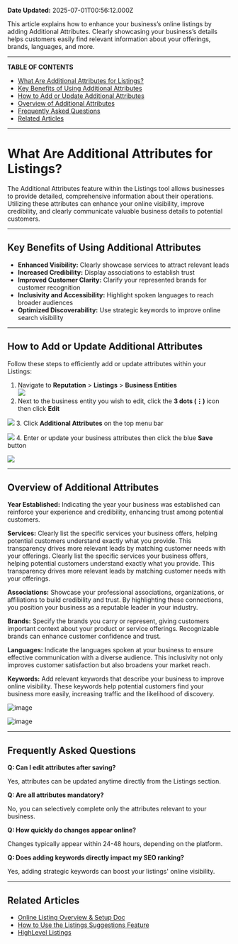 **Date Updated:** 2025-07-01T00:56:12.000Z

  
This article explains how to enhance your business’s online listings by adding Additional Attributes. Clearly showcasing your business’s details helps customers easily find relevant information about your offerings, brands, languages, and more.  
  
  
---

**TABLE OF CONTENTS**

* [What Are Additional Attributes for Listings?](#What-Are-Additional-Attributes-for-Listings?)
* [Key Benefits of Using Additional Attributes](#Key-Benefits-of-Using-Additional-Attributes)
* [How to Add or Update Additional Attributes](#How-to-Add-or-Update-Additional-Attributes-in-Listings)
* [Overview of Additional Attributes](#Overview-of-Additional-Attributes)
* [Frequently Asked Questions](#Frequently-Asked-Questions)
* [Related Articles](#Related-Articles)

---

# **What Are Additional Attributes for Listings?**

  
The Additional Attributes feature within the Listings tool allows businesses to provide detailed, comprehensive information about their operations. Utilizing these attributes can enhance your online visibility, improve credibility, and clearly communicate valuable business details to potential customers.

---

## **Key Benefits of Using Additional Attributes**

  
* **Enhanced Visibility:** Clearly showcase services to attract relevant leads
* **Increased Credibility:** Display associations to establish trust
* **Improved Customer Clarity:** Clarify your represented brands for customer recognition
* **Inclusivity and Accessibility:** Highlight spoken languages to reach broader audiences
* **Optimized Discoverability:** Use strategic keywords to improve online search visibility

---

## **How to Add or Update Additional Attributes**

  
Follow these steps to efficiently add or update attributes within your Listings:

  
1. Navigate to **Reputation** \> **Listings** \> **Business Entities**  
**![](https://s3.amazonaws.com/cdn.freshdesk.com/data/helpdesk/attachments/production/155049107358/original/-0MD8FBpzfS3hBZ4U3gRhoq7175qSNKuHw.png?1751305444)**
2. Next to the business entity you wish to edit, click the **3 dots (⋮)** icon then click **Edit**  
    
![](https://s3.amazonaws.com/cdn.freshdesk.com/data/helpdesk/attachments/production/155049107398/original/sXKHnX8M5WYu-waYpF579KFOVF228qNKMA.png?1751305539)
3. Click **Additional Attributes** on the top menu bar  
    
![](https://s3.amazonaws.com/cdn.freshdesk.com/data/helpdesk/attachments/production/155049107497/original/JxexlxRHg8BNi2qVRxFPh9n_j0fzIY-Z9A.png?1751305695)
4. Enter or update your business attributes then click the blue **Save** button  
    
![](https://s3.amazonaws.com/cdn.freshdesk.com/data/helpdesk/attachments/production/155049107654/original/VmhQgM5QbvTKA6ORW3kdX2qDaJm5N5VODQ.png?1751305966)

---

## **Overview of Additional Attributes**

  
**Year Established:** Indicating the year your business was established can reinforce your experience and credibility, enhancing trust among potential customers.

  
**Services:** Clearly list the specific services your business offers, helping potential customers understand exactly what you provide. This transparency drives more relevant leads by matching customer needs with your offerings. Clearly list the specific services your business offers, helping potential customers understand exactly what you provide. This transparency drives more relevant leads by matching customer needs with your offerings.

  
**Associations:** Showcase your professional associations, organizations, or affiliations to build credibility and trust. By highlighting these connections, you position your business as a reputable leader in your industry.

  
**Brands:** Specify the brands you carry or represent, giving customers important context about your product or service offerings. Recognizable brands can enhance customer confidence and trust.

  
**Languages:** Indicate the languages spoken at your business to ensure effective communication with a diverse audience. This inclusivity not only improves customer satisfaction but also broadens your market reach.

  
**Keywords:** Add relevant keywords that describe your business to improve online visibility. These keywords help potential customers find your business more easily, increasing traffic and the likelihood of discovery.

  
![image](https://s3.amazonaws.com/cdn.freshdesk.com/data/helpdesk/attachments/production/155033132137/original/8uEeWMqa51AU0AwBXG1vlZDjd1k2Hs2S2A.jpeg?1726709836)

  
![image](https://s3.amazonaws.com/cdn.freshdesk.com/data/helpdesk/attachments/production/155033132138/original/hKU0pCa7AA6sbOLcScr2bpgM7bwm7lRRUg.jpeg?1726709836)

---

## **Frequently Asked Questions**

  
**Q: Can I edit attributes after saving?**

Yes, attributes can be updated anytime directly from the Listings section.  
  
**Q: Are all attributes mandatory?**

No, you can selectively complete only the attributes relevant to your business.  
  
**Q: How quickly do changes appear online?**

Changes typically appear within 24-48 hours, depending on the platform.  
  
**Q: Does adding keywords directly impact my SEO ranking?**

Yes, adding strategic keywords can boost your listings' online visibility.

---

## **Related Articles**

  
* [Online Listing Overview & Setup Doc](https://help.gohighlevel.com/en/support/solutions/articles/48001196389)
* [How to Use the Listings Suggestions Feature](https://help.gohighlevel.com/en/support/solutions/articles/155000005425)
* [HighLevel Listings](https://help.gohighlevel.com/en/support/solutions/articles/48000984066)